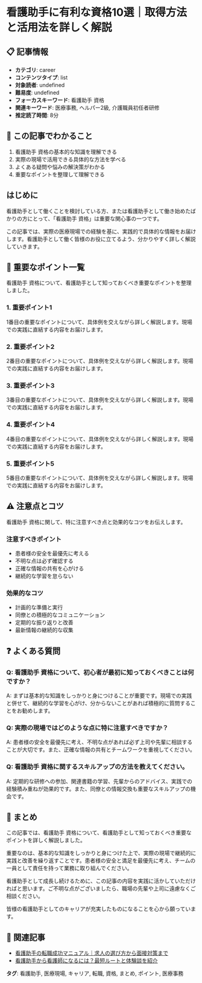 # 看護助手に有利な資格10選｜取得方法と活用法を詳しく解説

## 📋 記事情報
- **カテゴリ**: career
- **コンテンツタイプ**: list
- **対象読者**: undefined
- **難易度**: undefined
- **フォーカスキーワード**: 看護助手 資格
- **関連キーワード**: 医療事務, ヘルパー2級, 介護職員初任者研修
- **推定読了時間**: 8分

## 🎯 この記事でわかること
1. 看護助手 資格の基本的な知識を理解できる
2. 実際の現場で活用できる具体的な方法を学べる
3. よくある疑問や悩みの解決策がわかる
4. 重要なポイントを整理して理解できる

## はじめに
看護助手として働くことを検討している方、または看護助手として働き始めたばかりの方にとって、「看護助手 資格」は重要な関心事の一つです。

この記事では、実際の医療現場での経験を基に、実践的で具体的な情報をお届けします。看護助手として働く皆様のお役に立てるよう、分かりやすく詳しく解説していきます。

## 📝 重要なポイント一覧
看護助手 資格について、看護助手として知っておくべき重要なポイントを整理しました。

### 1. 重要ポイント1
1番目の重要なポイントについて、具体例を交えながら詳しく解説します。現場での実践に直結する内容をお届けします。

### 2. 重要ポイント2
2番目の重要なポイントについて、具体例を交えながら詳しく解説します。現場での実践に直結する内容をお届けします。

### 3. 重要ポイント3
3番目の重要なポイントについて、具体例を交えながら詳しく解説します。現場での実践に直結する内容をお届けします。

### 4. 重要ポイント4
4番目の重要なポイントについて、具体例を交えながら詳しく解説します。現場での実践に直結する内容をお届けします。

### 5. 重要ポイント5
5番目の重要なポイントについて、具体例を交えながら詳しく解説します。現場での実践に直結する内容をお届けします。

## ⚠️ 注意点とコツ
看護助手 資格に関して、特に注意すべき点と効果的なコツをお伝えします。

### 注意すべきポイント
- 患者様の安全を最優先に考える
- 不明な点は必ず確認する
- 正確な情報の共有を心がける
- 継続的な学習を怠らない

### 効果的なコツ
- 計画的な準備と実行
- 同僚との積極的なコミュニケーション
- 定期的な振り返りと改善
- 最新情報の継続的な収集

## ❓ よくある質問
### Q: 看護助手 資格について、初心者が最初に知っておくべきことは何ですか？
A: まずは基本的な知識をしっかりと身につけることが重要です。現場での実践と併せて、継続的な学習を心がけ、分からないことがあれば積極的に質問することをお勧めします。

### Q: 実際の現場ではどのような点に特に注意すべきですか？
A: 患者様の安全を最優先に考え、不明な点があれば必ず上司や先輩に相談することが大切です。また、正確な情報の共有とチームワークを重視してください。

### Q: 看護助手 資格に関するスキルアップの方法を教えてください。
A: 定期的な研修への参加、関連書籍の学習、先輩からのアドバイス、実践での経験積み重ねが効果的です。また、同僚との情報交換も重要なスキルアップの機会です。

## 📝 まとめ
この記事では、看護助手 資格について、看護助手として知っておくべき重要なポイントを詳しく解説しました。

重要なのは、基本的な知識をしっかりと身につけた上で、実際の現場で継続的に実践と改善を繰り返すことです。患者様の安全と満足を最優先に考え、チームの一員として責任を持って業務に取り組んでください。

看護助手として成長し続けるために、この記事の内容を実践に活かしていただければと思います。ご不明な点がございましたら、職場の先輩や上司に遠慮なくご相談ください。

皆様の看護助手としてのキャリアが充実したものになることを心から願っています。

## 🔗 関連記事
- [看護助手の転職成功マニュアル｜求人の選び方から面接対策まで](/nursing-assistant-job-change-guide)
- [看護助手から看護師になるには？最短ルートと体験談を紹介](/from-nursing-assistant-to-nurse)

**タグ**: 看護助手, 医療現場, キャリア, 転職, 資格, まとめ, ポイント, 医療事務
